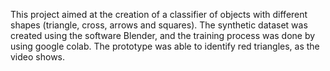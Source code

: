 This project aimed at the creation of a classifier of objects with different shapes (triangle, cross, arrows and squares). The synthetic dataset was created using the software Blender, and the training process was done by using google colab. The prototype was able to identify red triangles, as the video shows.

